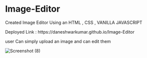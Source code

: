 # Image-Editor
Created Image Editor Using an HTML , CSS , VANILLA JAVASCRIPT 
<p>Deployed Link : https://daneshwarkumar.github.io/Image-Editor </p>
<p> user Can simply upload an image and can edit them  </p>

![Screenshot (8)](https://github.com/DaneshwarKumar/Image-Editor/assets/120198268/679466ca-829c-45e8-afa9-7a67b6410ac9)

